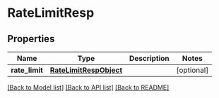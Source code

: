 # RateLimitResp

## Properties
Name | Type | Description | Notes
------------ | ------------- | ------------- | -------------
**rate_limit** | [**RateLimitRespObject**](RateLimitRespObject.md) |  | [optional] 

[[Back to Model list]](../README.md#documentation-for-models) [[Back to API list]](../README.md#documentation-for-api-endpoints) [[Back to README]](../README.md)


